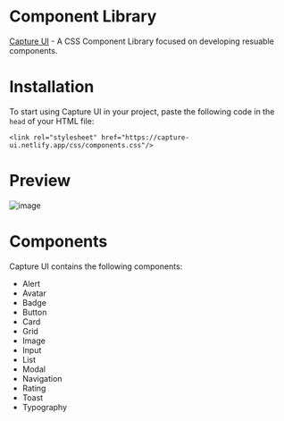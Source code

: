 # Component Library

[Capture UI](https://capture-ui.netlify.app) - A CSS Component Library focused on developing resuable components. 

# Installation

To start using Capture UI in your project, paste the following code in the `head` of your HTML file:

`<link rel="stylesheet" href="https://capture-ui.netlify.app/css/components.css"/>`

# Preview

![image](https://user-images.githubusercontent.com/77036784/154743288-6987f481-3bc5-406a-a8d1-44e6faff8f3c.png)

# Components

Capture UI contains the following components:

- Alert
- Avatar
- Badge
- Button
- Card
- Grid
- Image
- Input
- List
- Modal
- Navigation
- Rating
- Toast
- Typography
